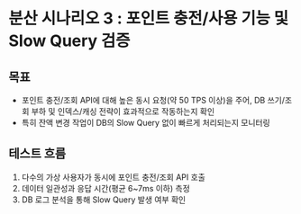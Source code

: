 # 분산 시나리오 3 : 포인트 충전/사용 기능 및 Slow Query 검증

## **목표**

* 포인트 충전/조회 API에 대해 높은 동시 요청(약 50 TPS 이상)을 주어, DB 쓰기/조회 부하 및 인덱스/캐싱 전략이 효과적으로 작동하는지 확인
* 특히 잔액 변경 작업이 DB의 Slow Query 없이 빠르게 처리되는지 모니터링

## **테스트 흐름**

1. 다수의 가상 사용자가 동시에 포인트 충전/조회 API 호출
2. 데이터 일관성과 응답 시간(평균 6\~7ms 이하) 측정
3. DB 로그 분석을 통해 Slow Query 발생 여부 확인
